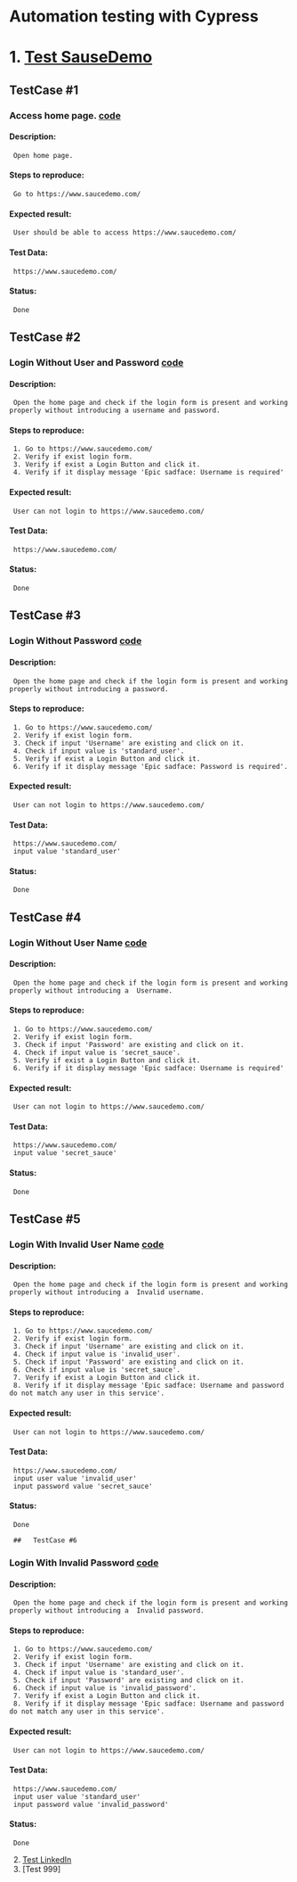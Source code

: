 # Automation testing with Cypress

# 1. [Test SauseDemo](https://github.com/Veaceslav85/QA-Testing/tree/QA_Cypress/cypress/e2e/TesteSaucedemo)
##   TestCase #1
###  Access home page. [code](https://github.com/Veaceslav85/QA-Testing/blob/QA_Cypress/cypress/e2e/TesteSaucedemo/AccesHomePage.cy.js)
#### Description:
     Open home page.
#### Steps to reproduce:
     Go to https://www.saucedemo.com/
#### Expected result:
     User should be able to access https://www.saucedemo.com/ 
#### Test Data: 
     https://www.saucedemo.com/
#### Status:
     Done

##   TestCase #2
###  Login Without User and Password [code](https://github.com/Veaceslav85/QA-Testing/blob/QA_Cypress/cypress/e2e/TesteSaucedemo/Login_Without_User_and_Password.cy.js)
#### Description:
     Open the home page and check if the login form is present and working properly without introducing a username and password.
#### Steps to reproduce:
     1. Go to https://www.saucedemo.com/
     2. Verify if exist login form.
     3. Verify if exist a Login Button and click it.
     4. Verify if it display message 'Epic sadface: Username is required'	
#### Expected result:
     User can not login to https://www.saucedemo.com/ 
#### Test Data: 
     https://www.saucedemo.com/
#### Status:
     Done

##   TestCase #3
###  Login Without Password [code](https://github.com/Veaceslav85/QA-Testing/blob/QA_Cypress/cypress/e2e/TesteSaucedemo/Login_Without_Password.cy.js)
#### Description:
     Open the home page and check if the login form is present and working properly without introducing a password.
#### Steps to reproduce:
     1. Go to https://www.saucedemo.com/
     2. Verify if exist login form.
     3. Check if input 'Username' are existing and click on it.
     4. Check if input value is 'standard_user'.	
     5. Verify if exist a Login Button and click it.
     6. Verify if it display message 'Epic sadface: Password is required'.	
#### Expected result:
     User can not login to https://www.saucedemo.com/ 
#### Test Data: 
     https://www.saucedemo.com/
     input value 'standard_user'

#### Status:
     Done

##   TestCase #4
###  Login Without User Name [code](https://github.com/Veaceslav85/QA-Testing/blob/QA_Cypress/cypress/e2e/TesteSaucedemo/Login_Without_User_Name.cy.js)
#### Description:
     Open the home page and check if the login form is present and working properly without introducing a  Username.
#### Steps to reproduce:
     1. Go to https://www.saucedemo.com/
     2. Verify if exist login form.
     3. Check if input 'Password' are existing and click on it.
     4. Check if input value is 'secret_sauce'.	
     5. Verify if exist a Login Button and click it.
     6. Verify if it display message 'Epic sadface: Username is required'	
#### Expected result:
     User can not login to https://www.saucedemo.com/ 
#### Test Data: 
     https://www.saucedemo.com/
     input value 'secret_sauce'

#### Status:
     Done

##   TestCase #5
###  Login With Invalid User Name [code](https://github.com/Veaceslav85/QA-Testing/blob/QA_Cypress/cypress/e2e/TesteSaucedemo/Login_With_Invalid_User_Name.cy.js)
#### Description:
     Open the home page and check if the login form is present and working properly without introducing a  Invalid username.
#### Steps to reproduce:
     1. Go to https://www.saucedemo.com/
     2. Verify if exist login form.
     3. Check if input 'Username' are existing and click on it.
     4. Check if input value is 'invalid_user'.
     5. Check if input 'Password' are existing and click on it.
     6. Check if input value is 'secret_sauce'.	
     7. Verify if exist a Login Button and click it.
     8. Verify if it display message 'Epic sadface: Username and password do not match any user in this service'.	
#### Expected result:
     User can not login to https://www.saucedemo.com/ 
#### Test Data: 
     https://www.saucedemo.com/
     input user value 'invalid_user'
     input password value 'secret_sauce'
#### Status:
     Done
     
     ##   TestCase #6
###  Login With Invalid Password [code](https://github.com/Veaceslav85/QA-Testing/blob/QA_Cypress/cypress/e2e/TesteSaucedemo/Login_With_Invalid_Password.cy.js)
#### Description:
     Open the home page and check if the login form is present and working properly without introducing a  Invalid password.
#### Steps to reproduce:
     1. Go to https://www.saucedemo.com/
     2. Verify if exist login form.
     3. Check if input 'Username' are existing and click on it.
     4. Check if input value is 'standard_user'.
     5. Check if input 'Password' are existing and click on it.
     6. Check if input value is 'invalid_password'.	
     7. Verify if exist a Login Button and click it.
     8. Verify if it display message 'Epic sadface: Username and password do not match any user in this service'.	
#### Expected result:
     User can not login to https://www.saucedemo.com/ 
#### Test Data: 
     https://www.saucedemo.com/
     input user value 'standard_user'
     input password value 'invalid_password'
#### Status:
     Done

2.   [Test LinkedIn](https://github.com/Veaceslav85/QA-Testing/tree/QA_Cypress/cypress/e2e/TesteLinkedIn)
3.   [Test 999]
